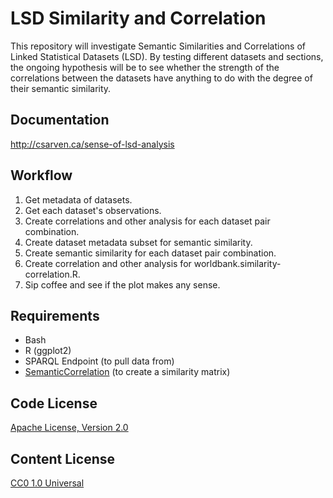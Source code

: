 # LSD Similarity and Correlation

This repository will investigate Semantic Similarities and Correlations of Linked Statistical Datasets (LSD). By testing different datasets and sections, the ongoing hypothesis will be to see whether the strength of the correlations between the datasets have anything to do with the degree of their semantic similarity.


## Documentation
http://csarven.ca/sense-of-lsd-analysis


## Workflow

1. Get metadata of datasets.
2. Get each dataset's observations.
3. Create correlations and other analysis for each dataset pair combination.
4. Create dataset metadata subset for semantic similarity.
5. Create semantic similarity for each dataset pair combination.
6. Create correlation and other analysis for worldbank.similarity-correlation.R.
7. Sip coffee and see if the plot makes any sense.


## Requirements

* Bash
* R (ggplot2)
* SPARQL Endpoint (to pull data from)
* [SemanticCorrelation](https://github.com/albertmeronyo/SemanticCorrelation) (to create a similarity matrix)


## Code License
[Apache License, Version 2.0](http://www.apache.org/licenses/LICENSE-2.0)


## Content License
[CC0 1.0 Universal](http://creativecommons.org/publicdomain/zero/1.0/)

